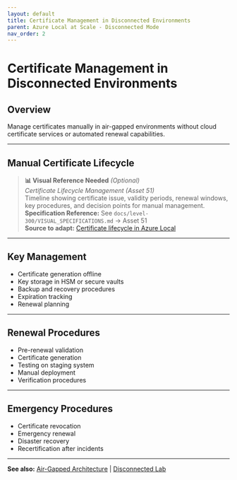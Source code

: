 ```yaml
---
layout: default
title: Certificate Management in Disconnected Environments
parent: Azure Local at Scale - Disconnected Mode
nav_order: 2
---
```


# Certificate Management in Disconnected Environments

## Overview

Manage certificates manually in air-gapped environments without cloud certificate services or automated renewal capabilities.

---

## Manual Certificate Lifecycle

> **📊 Visual Reference Needed** *(Optional)*  
> *Certificate Lifecycle Management (Asset 51)*  
> Timeline showing certificate issue, validity periods, renewal windows, key procedures, and decision points for manual management.  
> **Specification Reference:** See `docs/level-300/VISUAL_SPECIFICATIONS.md` → Asset 51  
> **Source to adapt:** [Certificate lifecycle in Azure Local](https://learn.microsoft.com/en-us/azure/azure-local/manage/certificate-lifecycle)

---

## Key Management

- Certificate generation offline
- Key storage in HSM or secure vaults
- Backup and recovery procedures
- Expiration tracking
- Renewal planning

---

## Renewal Procedures

- Pre-renewal validation
- Certificate generation
- Testing on staging system
- Manual deployment
- Verification procedures

---

## Emergency Procedures

- Certificate revocation
- Emergency renewal
- Disaster recovery
- Recertification after incidents

---

**See also:** [Air-Gapped Architecture](azure-local-air-gapped) | [Disconnected Lab](azure-local-disconnected-lab)
